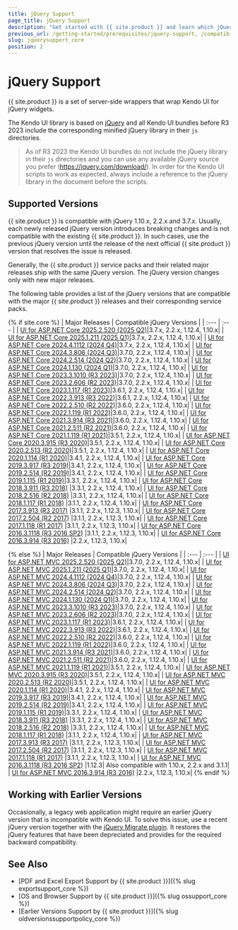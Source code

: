 ```yaml
---
title: jQuery Support
page_title: jQuery Support
description: "Get started with {{ site.product }} and learn which jQuery versions are supported by the component library."
previous_url: /getting-started/prerequisites/jquery-support, /compatibility/jquery-support, /installation-mvc/system-requirements/jquery-support
slug: jquerysupport_core
position: 2
---
```


# jQuery Support

{{ site.product }} is a set of server-side wrappers that wrap Kendo UI for jQuery widgets.

The Kendo UI library is based on [jQuery](http://jquery.com/) and all Kendo UI bundles before R3 2023 include the corresponding minified jQuery library in their `js` directories.

> As of R3 2023 the Kendo UI bundles do not include the jQuery library in their `js` directories and you can use any available jQuery source you prefer (https://jquery.com/download/).
> In order for the Kendo UI scripts to work as expected, always include a reference to the jQuery library in the document before the scripts.

## Supported Versions

{{ site.product }} is compatible with jQuery 1.10.x, 2.2.x and 3.7.x. Usually, each newly released jQuery version introduces breaking changes and is not compatible with the existing {{ site.product }}. In such cases, use the previous jQuery version until the release of the next official {{ site.product }} version that resolves the issue is released.

Generally, the {{ site.product }} service packs and their related major releases ship with the same jQuery version. The jQuery version changes only with new major releases.

The following table provides a list of the jQuery versions that are compatible with the major {{ site.product }} releases and their corresponding service packs.

{% if site.core %}
| Major Releases												                                         | Compatible jQuery Versions    |
| :---															                                             | :---			         |
| [UI for ASP.NET Core 2025.2.520 (2025 Q2)](https://www.telerik.com/support/whats-new/aspnet-core-ui/release-history/telerik-ui-for-asp-net-core-2025-2-520-(2025-q2))|3.7.x, 2.2.x, 1.12.4, 1.10.x|
| [UI for ASP.NET Core 2025.1.211 (2025 Q1)](https://www.telerik.com/support/whats-new/aspnet-core-ui/release-history/telerik-ui-for-asp-net-core-2025-1-211-(2025-q1))|3.7.x, 2.2.x, 1.12.4, 1.10.x|
| [UI for ASP.NET Core 2024.4.1112 (2024 Q4)](https://www.telerik.com/support/whats-new/aspnet-core-ui/release-history/telerik-ui-for-asp-net-core-2024-4-1112-(2024-q4))|3.7.x, 2.2.x, 1.12.4, 1.10.x|
| [UI for ASP.NET Core 2024.3.806 (2024 Q3)](https://www.telerik.com/support/whats-new/aspnet-core-ui/release-history/telerik-ui-for-asp-net-core-2024-3-806-(2024-q3))|3.7.0, 2.2.x, 1.12.4, 1.10.x|
| [UI for ASP.NET Core 2024.2.514 (2024 Q2)](https://www.telerik.com/support/whats-new/aspnet-core-ui/release-history/telerik-ui-for-asp-net-core-2024-2-514-(2024-q2))|3.7.0, 2.2.x, 1.12.4, 1.10.x|
| [UI for ASP.NET Core 2024.1.130 (2024 Q1)](https://www.telerik.com/support/whats-new/aspnet-core-ui/release-history/ui-for-asp-net-core-2024-q1-(version-2024-1-130))|3.7.0, 2.2.x, 1.12.4, 1.10.x|
| [UI for ASP.NET Core 2023.3.1010 (R3 2023)](https://www.telerik.com/support/whats-new/aspnet-core-ui/release-history/ui-for-asp-net-core-r3-2023-(version-2023-3-1010))|3.7.0, 2.2.x, 1.12.4, 1.10.x|
| [UI for ASP.NET Core 2023.2.606 (R2 2023)](https://www.telerik.com/support/whats-new/aspnet-core-ui/release-history/ui-for-asp-net-core-r2-2023-(version-2023-2-606))|3.7.0, 2.2.x, 1.12.4, 1.10.x|
| [UI for ASP.NET Core 2023.1.117 (R1 2023)](https://www.telerik.com/support/whats-new/aspnet-core-ui/release-history/ui-for-asp-net-core-r1-2023-(version-2023-1-117))|3.6.1, 2.2.x, 1.12.4, 1.10.x|
| [UI for ASP.NET Core 2022.3.913 (R3 2022)](https://www.telerik.com/support/whats-new/aspnet-core-ui/release-history/ui-for-asp-net-core-r3-2022-(version-2022-3-913))|3.6.1, 2.2.x, 1.12.4, 1.10.x|
| [UI for ASP.NET Core 2022.2.510 (R2 2022)](https://www.telerik.com/support/whats-new/aspnet-core-ui/release-history/ui-for-asp-net-core-r2-2022-(version-2022-2-510))|3.6.0, 2.2.x, 1.12.4, 1.10.x|
| [UI for ASP.NET Core 2022.1.119 (R1 2022)](https://www.telerik.com/support/whats-new/aspnet-core-ui/release-history/ui-for-asp-net-core-r1-2022(-version-2022-1-119))|3.6.0, 2.2.x, 1.12.4, 1.10.x|
| [UI for ASP.NET Core 2021.3.914 (R3 2021)](https://www.telerik.com/support/whats-new/aspnet-core-ui/release-history/ui-for-asp-net-core-r3-2021)|3.6.0, 2.2.x, 1.12.4, 1.10.x|
| [UI for ASP.NET Core 2021.2.511 (R2 2021)](https://www.telerik.com/support/whats-new/aspnet-core-ui/release-history/ui-for-asp-net-core-r2-2021)|3.6.0, 2.2.x, 1.12.4, 1.10.x|
| [UI for ASP.NET Core 2021.1.119 (R1 2021)](https://www.telerik.com/support/whats-new/aspnet-core-ui/release-history/ui-for-asp-net-core-r1-2021)|3.5.1, 2.2.x, 1.12.4, 1.10.x|
| [UI for ASP.NET Core 2020.3.915 (R3 2020)](https://www.telerik.com/support/whats-new/aspnet-core-ui/release-history/ui-for-asp-net-core-r3-2020)|3.5.1, 2.2.x, 1.12.4, 1.10.x|
| [UI for ASP.NET Core 2020.2.513 (R2 2020)](https://www.telerik.com/support/whats-new/aspnet-core-ui/release-history/ui-for-asp-net-core-r2-2020)|3.5.1, 2.2.x, 1.12.4, 1.10.x|
| [UI for ASP.NET Core 2020.1.114 (R1 2020)](https://www.telerik.com/support/whats-new/aspnet-core-ui/release-history/ui-for-asp-net-core-r1-2020)|3.4.1, 2.2.x, 1.12.4, 1.10.x|
| [UI for ASP.NET Core 2019.3.917 (R3 2019)](https://www.telerik.com/support/whats-new/aspnet-core-ui/release-history/ui-for-asp-net-core-r3-2019)|3.4.1, 2.2.x, 1.12.4, 1.10.x|
| [UI for ASP.NET Core 2019.2.514 (R2 2019)](https://www.telerik.com/support/whats-new/aspnet-core-ui/release-history/ui-for-asp-net-core-r2-2019)|3.4.1, 2.2.x, 1.12.4, 1.10.x|
| [UI for ASP.NET Core 2019.1.115 (R1 2019)](https://www.telerik.com/support/whats-new/aspnet-core-ui/release-history/progress-telerik-ui-for-asp-net-core-2019-1-115-changelog--uiaspcore-2019-1-115-058b0897-ab2d-46ba-b26d-4a4cbb33210c)|3.3.1, 2.2.x, 1.12.4, 1.10.x|
| [UI for ASP.NET Core 2018.3.911 (R3 2018)](https://www.telerik.com/support/whats-new/aspnet-core-ui/release-history/ui-for-asp-net-core-r3-2018)	|3.3.1, 2.2.x, 1.12.4, 1.10.x|
| [UI for ASP.NET Core 2018.2.516 (R2 2018)](https://www.telerik.com/support/whats-new/aspnet-core-ui/release-history/ui-for-asp-net-core-r2-2018-uiaspcore-2018-2-516)	|3.3.1, 2.2.x, 1.12.4, 1.10.x|
| [UI for ASP.NET Core 2018.1.117 (R1 2018)](https://www.telerik.com/support/whats-new/aspnet-core-ui/release-history/ui-for-asp-net-core-r1-2018)	|3.1.1, 2.2.x, 1.12.4, 1.10.x|
| [UI for ASP.NET Core 2017.3.913 (R3 2017)](https://www.telerik.com/support/whats-new/aspnet-core-ui/release-history/ui-for-asp-net-core-r3-2017)	|3.1.1, 2.2.x, 1.12.3, 1.10.x|
| [UI for ASP.NET Core 2017.2.504 (R2 2017)](https://www.telerik.com/support/whats-new/aspnet-core-ui/release-history/ui-for-asp-net-core-r2-2017)	|3.1.1, 2.2.x, 1.12.3, 1.10.x|
| [UI for ASP.NET Core 2017.1.118 (R1 2017)](https://www.telerik.com/support/whats-new/aspnet-core-ui/release-history/ui-for-asp-net-core-r1-2017)	|3.1.1, 2.2.x, 1.12.3, 1.10.x|
| [UI for ASP.NET Core 2016.3.1118 (R3 2016 SP2)](https://www.telerik.com/support/whats-new/aspnet-core-ui/release-history/ui-for-asp-net-core-r3-2016-sp2)	|3.1.1, 2.2.x, 1.12.3, 1.10.x|
| [UI for ASP.NET Core 2016.3.914 (R3 2016)](https://www.telerik.com/support/whats-new/aspnet-core-ui/release-history/ui-for-asp-net-core-r3-2016)	|2.2.x, 1.12.3, 1.10.x|

{% else %}
| Major Releases												                                         | Compatible jQuery Versions    |
| :---															                                             | :---			         |
| [UI for ASP.NET MVC 2025.2.520 (2025 Q2)](https://www.telerik.com/support/whats-new/aspnet-mvc/release-history/telerik-ui-for-asp-net-mvc-2025-2-520-(2025-q2))|3.7.0, 2.2.x, 1.12.4, 1.10.x|
| [UI for ASP.NET MVC 2025.1.211 (2025 Q1)](https://www.telerik.com/support/whats-new/aspnet-mvc/release-history/telerik-ui-for-asp-net-mvc-2025-1-211-(2025-q1))|3.7.0, 2.2.x, 1.12.4, 1.10.x|
| [UI for ASP.NET MVC 2024.4.1112 (2024 Q4)](https://www.telerik.com/support/whats-new/aspnet-mvc/release-history/telerik-ui-for-asp-net-mvc-2024-4-1112-(2024-q4))|3.7.0, 2.2.x, 1.12.4, 1.10.x|
| [UI for ASP.NET MVC 2024.3.806 (2024 Q3)](https://www.telerik.com/support/whats-new/aspnet-mvc/release-history/telerik-ui-for-asp-net-mvc-2024-3-806-(2024-q3))|3.7.0, 2.2.x, 1.12.4, 1.10.x|
| [UI for ASP.NET MVC 2024.2.514 (2024 Q2)](https://www.telerik.com/support/whats-new/aspnet-mvc/release-history/telerik-ui-for-asp-net-mvc-2024-2-514-(2024-q2))|3.7.0, 2.2.x, 1.12.4, 1.10.x|
| [UI for ASP.NET MVC 2024.1.130 (2024 Q1)](https://www.telerik.com/support/whats-new/aspnet-mvc/release-history/ui-for-asp-net-mvc-2024-q1-(version-2024-1-130))|3.7.0, 2.2.x, 1.12.4, 1.10.x|
| [UI for ASP.NET MVC 2023.3.1010 (R3 2023)](https://www.telerik.com/support/whats-new/aspnet-mvc/release-history/ui-for-asp-net-mvc-r3-2023-(version-2023-3-1010))|3.7.0, 2.2.x, 1.12.4, 1.10.x|
| [UI for ASP.NET MVC 2023.2.606 (R2 2023)](https://www.telerik.com/support/whats-new/aspnet-mvc/release-history/ui-for-asp-net-mvc-r2-2023-(version-2023-2-606))|3.7.0, 2.2.x, 1.12.4, 1.10.x|
| [UI for ASP.NET MVC 2023.1.117 (R1 2023)](https://www.telerik.com/support/whats-new/aspnet-mvc/release-history/ui-for-asp-net-mvc-r1-2023-(version-2023-1-117))|3.6.1, 2.2.x, 1.12.4, 1.10.x|
| [UI for ASP.NET MVC 2022.3.913 (R3 2022)](https://www.telerik.com/support/whats-new/aspnet-mvc/release-history/ui-for-asp-net-mvc-r3-2022-(version-2022-3-913))|3.6.1, 2.2.x, 1.12.4, 1.10.x|
| [UI for ASP.NET MVC 2022.2.510 (R2 2022)](https://www.telerik.com/support/whats-new/aspnet-mvc/release-history/ui-for-asp-net-mvc-r2-2022-(version-2022-2-510))|3.6.0, 2.2.x, 1.12.4, 1.10.x|
| [UI for ASP.NET MVC 2022.1.119 (R1 2022)](https://www.telerik.com/support/whats-new/aspnet-mvc/release-history/ui-for-asp-net-mvc-r1-2022-(version-2022-1-119))|3.6.0, 2.2.x, 1.12.4, 1.10.x|
| [UI for ASP.NET MVC 2021.3.914 (R3 2021)](https://www.telerik.com/support/whats-new/aspnet-mvc/release-history/ui-for-asp-net-mvc-r3-2021)|3.6.0, 2.2.x, 1.12.4, 1.10.x|
| [UI for ASP.NET MVC 2021.2.511 (R2 2021)](https://www.telerik.com/support/whats-new/aspnet-mvc/release-history/ui-for-asp-net-mvc-r2-2021)|3.6.0, 2.2.x, 1.12.4, 1.10.x|
| [UI for ASP.NET MVC 2021.1.119 (R1 2021)](https://www.telerik.com/support/whats-new/aspnet-mvc/release-history/ui-for-asp-net-mvc-r1-2021)|3.5.1, 2.2.x, 1.12.4, 1.10.x|
| [UI for ASP.NET MVC 2020.3.915 (R3 2020)](https://www.telerik.com/support/whats-new/aspnet-mvc/release-history/ui-for-asp-net-mvc-r3-2020)|3.5.1, 2.2.x, 1.12.4, 1.10.x|
| [UI for ASP.NET MVC 2020.2.513 (R2 2020)](https://www.telerik.com/support/whats-new/aspnet-mvc/release-history/ui-for-asp-net-mvc-r2-2020)|3.5.1, 2.2.x, 1.12.4, 1.10.x|
| [UI for ASP.NET MVC 2020.1.114 (R1 2020)](https://www.telerik.com/support/whats-new/aspnet-mvc/release-history/ui-for-asp-net-mvc-r1-2020)|3.4.1, 2.2.x, 1.12.4, 1.10.x|
| [UI for ASP.NET MVC 2019.3.917 (R3 2019)](https://www.telerik.com/support/whats-new/aspnet-mvc/release-history/ui-for-asp-net-mvc-r3-2019)|3.4.1, 2.2.x, 1.12.4, 1.10.x|
| [UI for ASP.NET MVC 2019.2.514 (R2 2019)](https://www.telerik.com/support/whats-new/aspnet-mvc/release-history/ui-for-asp-net-mvc-r2-2019)|3.4.1, 2.2.x, 1.12.4, 1.10.x|
| [UI for ASP.NET MVC 2019.1.115 (R1 2019)](https://www.telerik.com/support/whats-new/aspnet-mvc/release-history/progress-telerik-ui-for-asp-net-mvc-2019-1-115-changelog--kendouimvc-2019-1-115-7eeb9109-6558-40a3-9b9b-d6310f985cda)|3.3.1, 2.2.x, 1.12.4, 1.10.x|
| [UI for ASP.NET MVC 2018.3.911 (R3 2018)](https://www.telerik.com/support/whats-new/aspnet-mvc/release-history/ui-for-asp-net-mvc-r3-2018)	|3.3.1, 2.2.x, 1.12.4, 1.10.x|
| [UI for ASP.NET MVC 2018.2.516 (R2 2018)](https://www.telerik.com/support/whats-new/aspnet-mvc/release-history/ui-for-asp-net-mvc-r2-2018-kendouimvc-2018-2-516-a32e87f1-0759-4d41-b2a1-09f2494adcab)	|3.3.1, 2.2.x, 1.12.4, 1.10.x|
| [UI for ASP.NET MVC 2018.1.117 (R1 2018)](https://www.telerik.com/support/whats-new/aspnet-mvc/release-history/ui-for-asp-net-mvc-r1-2018)	|3.1.1, 2.2.x, 1.12.4, 1.10.x|
| [UI for ASP.NET MVC 2017.3.913 (R3 2017)](https://www.telerik.com/support/whats-new/aspnet-mvc/release-history/ui-for-asp-net-mvc-r3-2017)	|3.1.1, 2.2.x, 1.12.3, 1.10.x|
| [UI for ASP.NET MVC 2017.2.504 (R2 2017)](https://www.telerik.com/support/whats-new/aspnet-mvc/release-history/ui-for-asp-net-mvc-r2-2017)	|3.1.1, 2.2.x, 1.12.3, 1.10.x|
| [UI for ASP.NET MVC 2017.1.118 (R1 2017)](https://www.telerik.com/support/whats-new/aspnet-mvc/release-history/ui-for-asp-net-mvc-r1-2017)	|3.1.1, 2.2.x, 1.12.3, 1.10.x|
| [UI for ASP.NET MVC 2016.3.1118 (R3 2016 SP2)](https://www.telerik.com/support/whats-new/aspnet-mvc/release-history/ui-for-asp-net-mvc-r3-2016-sp2)	|1.12.3| Also compatible with 1.10.x, 2.2.x and 3.1.1|
| [UI for ASP.NET MVC 2016.3.914 (R3 2016)](https://www.telerik.com/support/whats-new/aspnet-mvc/release-history/ui-for-asp-net-mvc-r3-2016)	|2.2.x, 1.12.3, 1.10.x|
{% endif %}
## Working with Earlier Versions

Occasionally, a legacy web application might require an earlier jQuery version that is incompatible with Kendo UI. To solve this issue, use a recent jQuery version together with the [jQuery Migrate plugin](https://github.com/jquery/jquery-migrate/). It restores the jQuery features that have been depreciated and provides for the required backward compatibility.

## See Also

* [PDF and Excel Export Support by {{ site.product }}]({% slug exportsupport_core %})
* [OS and Browser Support by {{ site.product }}]({% slug ossupport_core %})
* [Earlier Versions Support by {{ site.product }}]({% slug oldversionssupportpolicy_core %})
